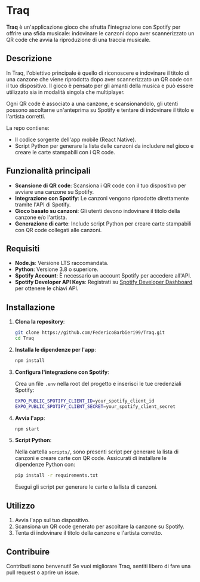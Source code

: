 # Traq

**Traq** è un'applicazione gioco che sfrutta l'integrazione con Spotify per offrire una sfida musicale: indovinare le canzoni dopo aver scannerizzato un QR code che avvia la riproduzione di una traccia musicale.

## Descrizione

In Traq, l'obiettivo principale è quello di riconoscere e indovinare il titolo di una canzone che viene riprodotta dopo aver scannerizzato un QR code con il tuo dispositivo. Il gioco è pensato per gli amanti della musica e può essere utilizzato sia in modalità singola che multiplayer.

Ogni QR code è associato a una canzone, e scansionandolo, gli utenti possono ascoltarne un'anteprima su Spotify e tentare di indovinare il titolo e l'artista corretti.

La repo contiene:

- Il codice sorgente dell'app mobile (React Native).
- Script Python per generare la lista delle canzoni da includere nel gioco e creare le carte stampabili con i QR code.

## Funzionalità principali

- **Scansione di QR code**: Scansiona i QR code con il tuo dispositivo per avviare una canzone su Spotify.
- **Integrazione con Spotify**: Le canzoni vengono riprodotte direttamente tramite l'API di Spotify.
- **Gioco basato su canzoni**: Gli utenti devono indovinare il titolo della canzone e/o l'artista.
- **Generazione di carte**: Include script Python per creare carte stampabili con QR code collegati alle canzoni.

## Requisiti

- **Node.js**: Versione LTS raccomandata.
- **Python**: Versione 3.8 o superiore.
- **Spotify Account**: È necessario un account Spotify per accedere all'API.
- **Spotify Developer API Keys**: Registrati su [Spotify Developer Dashboard](https://developer.spotify.com/dashboard/) per ottenere le chiavi API.

## Installazione

1. **Clona la repository**:

    ```bash
    git clone https://github.com/FedericoBarbieri99/Traq.git
    cd Traq
    ```

2. **Installa le dipendenze per l'app**:

    ```bash
    npm install
    ```

3. **Configura l'integrazione con Spotify**:

   Crea un file `.env` nella root del progetto e inserisci le tue credenziali Spotify:

    ```bash
    EXPO_PUBLIC_SPOTIFY_CLIENT_ID=your_spotify_client_id
    EXPO_PUBLIC_SPOTIFY_CLIENT_SECRET=your_spotify_client_secret
    ```

4. **Avvia l'app**:

    ```bash
    npm start
    ```

5. **Script Python**:

    Nella cartella `scripts/`, sono presenti script per generare la lista di canzoni e creare carte con QR code. Assicurati di installare le dipendenze Python con:

    ```bash
    pip install -r requirements.txt
    ```

    Esegui gli script per generare le carte o la lista di canzoni.

## Utilizzo

1. Avvia l'app sul tuo dispositivo.
2. Scansiona un QR code generato per ascoltare la canzone su Spotify.
3. Tenta di indovinare il titolo della canzone e l'artista corretto.

## Contribuire

Contributi sono benvenuti! Se vuoi migliorare Traq, sentiti libero di fare una pull request o aprire un issue.

